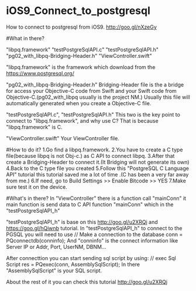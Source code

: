 # iOS9_Connect_to_postgresql
How to connect to postgresql from iOS9. http://goo.gl/nXzeGy

#What in there?

"libpq.framework"
"testPostgreSqlAPI.c"
"testPostgreSqlAPI.h"
"pg02_with_libpq-Bridging-Header.h"
"ViewController.swift" 

"libpq.framework" is the framework which download from the https://www.postgresql.org/

"pg02_with_libpq-Bridging-Header.h" Bridging-Header file is the a bridge for access your Objective-C code from Swift and your Swift code from Objective-C.(pg02_with_libpq usually is the project NM.) Usually this file will automatically generated when you create a Objective-C file.

"testPostgreSqlAPI.c", "testPostgreSqlAPI.h" This two is the key point to connect to "libpq.framework", and why use C? That is because "libpq.framework" is C.

"ViewController.swift" Your ViewController file.

#How to do it?
1.Go find a libpq.framework.
2.You have to create a C type file(because libpq is not Obj-c.) as C API to connect libpq.
3.After that create a Bridging-Header to connect it.(It Bridging will not generate its own)
4.Back to the C type file you created
5.Follow this "PostgreSQL C Language API" tutorial this tutorial saved me a lot of time .(C has been a very far away from me.)
6.If need, go to Build Settings >> Enable Bitcode >> YES
7.Make sure test it on the device.

#What's in there?
In "ViewController" there is a function call "mainConn" it main function is send data to C API function "mainConn" which in the "testPostgreSqlAPI_h"

"testPostgreSqlAPI_h" is base on this http://goo.gl/u2XRQj and https://goo.gl/hQiwnb tutorial.
In "testPostgreSqlAPI_h" to connect to the PGSQL you will need to use 
    // Make a connection to the database
    conn = PQconnectdb(conninfo);
And "conninfo" is the connect information like Server IP or Addr, Port, UserNM, DBNM...

After connecttion you can start sending sql script by using:
    // exec Sql Script
    res = PQexec(conn, AssemblySqlScript);
In there "AssemblySqlScript" is your SQL script.

About the rest of it you can check this tutorial http://goo.gl/u2XRQj


